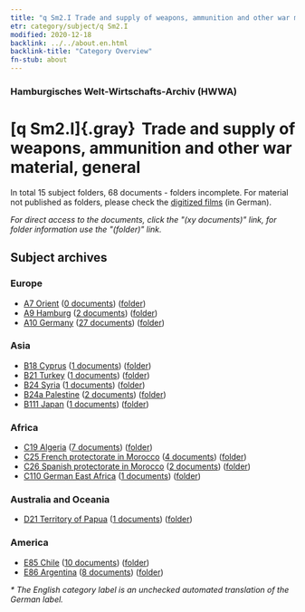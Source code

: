 ```yaml
---
title: "q Sm2.I Trade and supply of weapons, ammunition and other war material, general"
etr: category/subject/q Sm2.I
modified: 2020-12-18
backlink: ../../about.en.html
backlink-title: "Category Overview"
fn-stub: about
---
```


### Hamburgisches Welt-Wirtschafts-Archiv (HWWA)
# [q Sm2.I]{.gray}&#8201; Trade and supply of weapons, ammunition and other war material, general&#160; 





In total 15 subject folders, 68 documents - folders incomplete.
For material not published as folders, please check the [digitized films](/film/h1_sh) (in German).

_For direct access to the documents, click the "(xy documents)" link, for folder information use the "(folder)" link._

## Subject archives



### Europe

- [A7 Orient](../../../geo/about.en.html#A7) (<a href="https://dfg-viewer.de/show/?tx_dlf[id]=https://pm20.zbw.eu/mets/sh/1409xx/140902/1459xx/145942/public.mets.en.xml" target="_blank">0 documents</a>) ([folder](http://purl.org/pressemappe20/folder/sh/140902,145942))
- [A9 Hamburg](../../../geo/about.en.html#A9) (<a href="https://dfg-viewer.de/show/?tx_dlf[id]=https://pm20.zbw.eu/mets/sh/1409xx/140905/1459xx/145942/public.mets.en.xml" target="_blank">2 documents</a>) ([folder](http://purl.org/pressemappe20/folder/sh/140905,145942))
- [A10 Germany](../../../geo/about.en.html#A10) (<a href="https://dfg-viewer.de/show/?tx_dlf[id]=https://pm20.zbw.eu/mets/sh/1261xx/126128/1459xx/145942/public.mets.en.xml" target="_blank">27 documents</a>) ([folder](http://purl.org/pressemappe20/folder/sh/126128,145942))

### Asia

- [B18 Cyprus](../../../geo/about.en.html#B18) (<a href="https://dfg-viewer.de/show/?tx_dlf[id]=https://pm20.zbw.eu/mets/sh/1410xx/141079/1459xx/145942/public.mets.en.xml" target="_blank">1 documents</a>) ([folder](http://purl.org/pressemappe20/folder/sh/141079,145942))
- [B21 Turkey](../../../geo/about.en.html#B21) (<a href="https://dfg-viewer.de/show/?tx_dlf[id]=https://pm20.zbw.eu/mets/sh/1411xx/141111/1459xx/145942/public.mets.en.xml" target="_blank">1 documents</a>) ([folder](http://purl.org/pressemappe20/folder/sh/141111,145942))
- [B24 Syria](../../../geo/about.en.html#B24) (<a href="https://dfg-viewer.de/show/?tx_dlf[id]=https://pm20.zbw.eu/mets/sh/1411xx/141114/1459xx/145942/public.mets.en.xml" target="_blank">1 documents</a>) ([folder](http://purl.org/pressemappe20/folder/sh/141114,145942))
- [B24a Palestine](../../../geo/about.en.html#B24a) (<a href="https://dfg-viewer.de/show/?tx_dlf[id]=https://pm20.zbw.eu/mets/sh/1411xx/141115/1459xx/145942/public.mets.en.xml" target="_blank">2 documents</a>) ([folder](http://purl.org/pressemappe20/folder/sh/141115,145942))
- [B111 Japan](../../../geo/about.en.html#B111) (<a href="https://dfg-viewer.de/show/?tx_dlf[id]=https://pm20.zbw.eu/mets/sh/1412xx/141272/1459xx/145942/public.mets.en.xml" target="_blank">1 documents</a>) ([folder](http://purl.org/pressemappe20/folder/sh/141272,145942))

### Africa

- [C19 Algeria](../../../geo/about.en.html#C19) (<a href="https://dfg-viewer.de/show/?tx_dlf[id]=https://pm20.zbw.eu/mets/sh/1413xx/141354/1459xx/145942/public.mets.en.xml" target="_blank">7 documents</a>) ([folder](http://purl.org/pressemappe20/folder/sh/141354,145942))
- [C25 French protectorate in Morocco](../../../geo/about.en.html#C25) (<a href="https://dfg-viewer.de/show/?tx_dlf[id]=https://pm20.zbw.eu/mets/sh/1413xx/141358/1459xx/145942/public.mets.en.xml" target="_blank">4 documents</a>) ([folder](http://purl.org/pressemappe20/folder/sh/141358,145942))
- [C26 Spanish protectorate in Morocco](../../../geo/about.en.html#C26) (<a href="https://dfg-viewer.de/show/?tx_dlf[id]=https://pm20.zbw.eu/mets/sh/1413xx/141359/1459xx/145942/public.mets.en.xml" target="_blank">2 documents</a>) ([folder](http://purl.org/pressemappe20/folder/sh/141359,145942))
- [C110 German East Africa](../../../geo/about.en.html#C110) (<a href="https://dfg-viewer.de/show/?tx_dlf[id]=https://pm20.zbw.eu/mets/sh/1414xx/141471/1459xx/145942/public.mets.en.xml" target="_blank">1 documents</a>) ([folder](http://purl.org/pressemappe20/folder/sh/141471,145942))

### Australia and Oceania

- [D21 Territory of Papua](../../../geo/about.en.html#D21) (<a href="https://dfg-viewer.de/show/?tx_dlf[id]=https://pm20.zbw.eu/mets/sh/1416xx/141620/1459xx/145942/public.mets.en.xml" target="_blank">1 documents</a>) ([folder](http://purl.org/pressemappe20/folder/sh/141620,145942))

### America

- [E85 Chile](../../../geo/about.en.html#E85) (<a href="https://dfg-viewer.de/show/?tx_dlf[id]=https://pm20.zbw.eu/mets/sh/1416xx/141691/1459xx/145942/public.mets.en.xml" target="_blank">10 documents</a>) ([folder](http://purl.org/pressemappe20/folder/sh/141691,145942))
- [E86 Argentina](../../../geo/about.en.html#E86) (<a href="https://dfg-viewer.de/show/?tx_dlf[id]=https://pm20.zbw.eu/mets/sh/1416xx/141692/1459xx/145942/public.mets.en.xml" target="_blank">8 documents</a>) ([folder](http://purl.org/pressemappe20/folder/sh/141692,145942))


_* The English category label is an unchecked automated translation of the German label._

